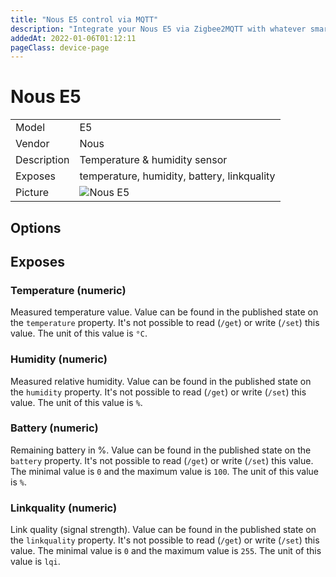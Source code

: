 ```yaml
---
title: "Nous E5 control via MQTT"
description: "Integrate your Nous E5 via Zigbee2MQTT with whatever smart home infrastructure you are using without the vendors bridge or gateway."
addedAt: 2022-01-06T01:12:11
pageClass: device-page
---
```


<!-- !!!! -->
<!-- ATTENTION: This file is auto-generated through docgen! -->
<!-- You can only edit the "Notes"-Section between the two comment lines "Notes BEGIN" and "Notes END". -->
<!-- Do not use h1 or h2 heading within "## Notes"-Section. -->
<!-- !!!! -->

# Nous E5

|     |     |
|-----|-----|
| Model | E5  |
| Vendor  | Nous  |
| Description | Temperature & humidity sensor |
| Exposes | temperature, humidity, battery, linkquality |
| Picture | ![Nous E5](https://www.zigbee2mqtt.io/images/devices/E5.jpg) |


<!-- Notes BEGIN: You can edit here. Add "## Notes" headline if not already present. -->


<!-- Notes END: Do not edit below this line -->


## Options

## Exposes

### Temperature (numeric)
Measured temperature value.
Value can be found in the published state on the `temperature` property.
It's not possible to read (`/get`) or write (`/set`) this value.
The unit of this value is `°C`.

### Humidity (numeric)
Measured relative humidity.
Value can be found in the published state on the `humidity` property.
It's not possible to read (`/get`) or write (`/set`) this value.
The unit of this value is `%`.

### Battery (numeric)
Remaining battery in %.
Value can be found in the published state on the `battery` property.
It's not possible to read (`/get`) or write (`/set`) this value.
The minimal value is `0` and the maximum value is `100`.
The unit of this value is `%`.

### Linkquality (numeric)
Link quality (signal strength).
Value can be found in the published state on the `linkquality` property.
It's not possible to read (`/get`) or write (`/set`) this value.
The minimal value is `0` and the maximum value is `255`.
The unit of this value is `lqi`.

